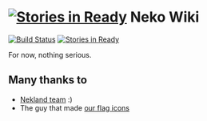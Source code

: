 [![Stories in Ready](https://badge.waffle.io/Nekland/Neko-Wiki.png?label=ready&title=Ready)](https://waffle.io/Nekland/Neko-Wiki)
Neko Wiki
============

[![Build Status](https://travis-ci.org/Nekland/Neko-Wiki.svg?branch=master)](https://travis-ci.org/Nekland/Neko-Wiki) [![Stories in Ready](https://badge.waffle.io/Nekland/Neko-Wiki.svg?label=ready&title=Ready)](https://waffle.io/Nekland/Neko-Wiki)

For now, nothing serious.


Many thanks to
--------------

* [Nekland team](http://team.nekland.fr) :)
* The guy that made [our flag icons](http://www.icondrawer.com/flag-icons.php)
